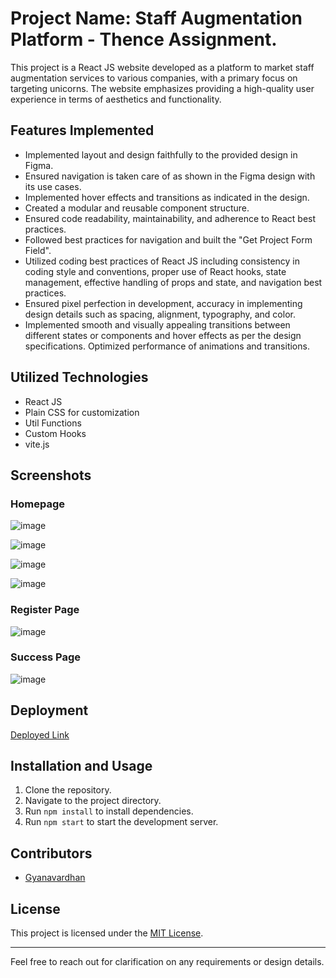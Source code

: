 # Project Name: Staff Augmentation Platform - Thence Assignment.

This project is a React JS website developed as a platform to market staff augmentation services to various companies, with a primary focus on targeting unicorns. The website emphasizes providing a high-quality user experience in terms of aesthetics and functionality.

## Features Implemented
- Implemented layout and design faithfully to the provided design in Figma.
- Ensured navigation is taken care of as shown in the Figma design with its use cases.
- Implemented hover effects and transitions as indicated in the design.
- Created a modular and reusable component structure.
- Ensured code readability, maintainability, and adherence to React best practices.
- Followed best practices for navigation and built the "Get Project Form Field".
- Utilized coding best practices of React JS including consistency in coding style and conventions, proper use of React hooks, state management, effective handling of props and state, and navigation best practices.
- Ensured pixel perfection in development, accuracy in implementing design details such as spacing, alignment, typography, and color.
- Implemented smooth and visually appealing transitions between different states or components and hover effects as per the design specifications. Optimized performance of animations and transitions.

## Utilized Technologies
- React JS
- Plain CSS for customization
- Util Functions
- Custom Hooks
- vite.js

## Screenshots

### Homepage

![image](https://github.com/gyanavardhana/Thence-assignment/assets/89439095/47f6cb9c-6723-4799-b49c-a63b86b56ca6)

![image](https://github.com/gyanavardhana/Thence-assignment/assets/89439095/08b61337-e83e-42c0-ae0c-8cdc43470785)

![image](https://github.com/gyanavardhana/Thence-assignment/assets/89439095/d7a4cb67-0cd7-4029-a408-25e66106e810)

![image](https://github.com/gyanavardhana/Thence-assignment/assets/89439095/d45da0f5-3fff-4c40-9aef-94c4f7369205)


### Register Page
![image](https://github.com/gyanavardhana/Thence-assignment/assets/89439095/6fd7e332-4364-41dc-bec6-11fa838a9799)



### Success Page
![image](https://github.com/gyanavardhana/Thence-assignment/assets/89439095/c7cc1879-f0ed-496a-96df-7228e9a94bdc)


## Deployment
[Deployed Link](https://663bb594fbc5a70807199814--vermillion-squirrel-b9cd05.netlify.app/)

## Installation and Usage
1. Clone the repository.
2. Navigate to the project directory.
3. Run `npm install` to install dependencies.
4. Run `npm start` to start the development server.

## Contributors
- [Gyanavardhan](https://github.com/gyanavardhana)

## License
This project is licensed under the [MIT License](LICENSE).

---

Feel free to reach out for clarification on any requirements or design details.
